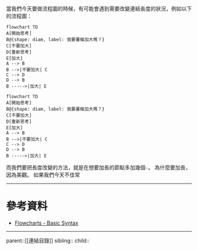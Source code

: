 當我們今天要做流程圖的時候，有可能會遇到需要改變連結長度的狀況，例如以下的流程圖：
```Mermaid
flowchart TD
A[開始思考]
B@{shape: diam, label: 我要薯條加大嗎？}
C[不要加大]
D[重新思考]
E[加大]
A --> B
B -->|不要加大| C
C --> D
D --> B
B ----->|加大| E
```
```mermaid
flowchart TD
A[開始思考]
B@{shape: diam, label: 我要薯條加大嗎？}
C[不要加大]
D[重新思考]
E[加大]
A --> B
B -->|不要加大| C
C --> D
D --> B
B ----->|加大| E
```
而我們要把長度改變的方法，就是在想要加長的節點多加幾個`-`。
為什麼要加長，因為美觀。
如果我們今天不佳常

- - -
# 參考資料
- [Flowcharts - Basic Syntax](https://mermaid.js.org/syntax/flowchart.html)
- - -
parent::[[連結目錄]]
sibling::
child::